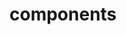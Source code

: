 <!-- Space: ResumeTemplate -->
<!-- Parent: Project -->
<!-- Title: Components -->

<!-- Label: Resume -->
<!-- Label: Project -->
<!-- Label: Components -->
<!-- Include: disclaimer.md -->
<!-- Include: ac:toc -->

# components
